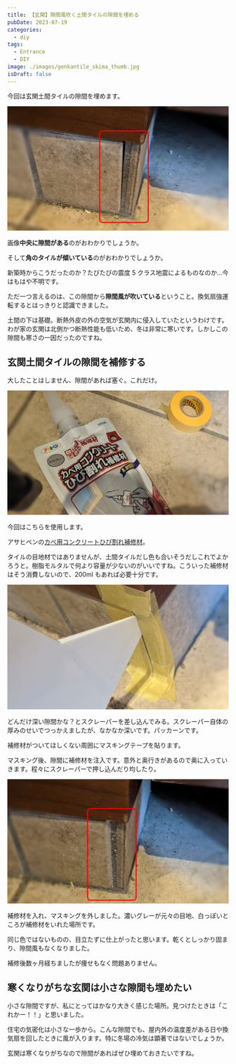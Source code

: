 ```yaml
---
title: 【玄関】隙間風吹く土間タイルの隙間を埋める
pubDate: 2023-07-19
categories:
  - diy
tags:
  - Entrance
  - DIY
image: ./images/genkantile_skima_thumb.jpg
isDraft: false
---
```


今回は玄関土間タイルの隙間を埋めます。

![玄関土間タイル立ち上がり部の隙間](images/genkantile_skima01-1024x576.jpg)

画像**中央に隙間がある**のがおわかりでしょうか。

そして**角のタイルが傾いている**のがおわかりでしょうか。

新築時からこうだったのか？たびたびの震度 5 クラス地震によるものなのか…今はもはや不明です。

ただ一つ言えるのは、この隙間から**隙間風が吹いている**ということ。換気扇強運転するとはっきりと認識できました。

土間の下は基礎。断熱外皮の外の空気が玄関内に侵入していたというわけです。わが家の玄関は北側かつ断熱性能も低いため、冬は非常に寒いです。しかしこの隙間も寒さの一因だったのですね。

## 玄関土間タイルの隙間を補修する

大したことはしません、隙間があれば塞ぐ。これだけ。

![](images/genkantile_skima02-1024x576.jpg)

今回はこちらを使用します。

アサヒペンの[カベ用コンクリートひび割れ補修材](https://amzn.to/44sGRM5)。

タイルの目地材ではありませんが、土間タイルだし色も合いそうだしこれでよかろうと。樹脂モルタルで何より容量が少ないのがいいですね。こういった補修材はそう消費しないので、200ml もあれば必要十分です。

![隙間にマスキング](images/genkantile_skima03-1024x576.jpg)

どんだけ深い隙間かな？とスクレーパーを差し込んでみる。スクレーパー自体の厚みのせいでつっかえましたが、なかなか深いです。パッカーンです。

補修材がついてほしくない周囲にマスキングテープを貼ります。

マスキング後、隙間に補修材を注入です。意外と奥行きがあるので奥に入っていきます。程々にスクレーパーで押し込んだり均したり。

![隙間に補修材を入れた状態](images/genkantile_skima04-1024x576.jpg)

補修材を入れ、マスキングを外しました。濃いグレーが元々の目地、白っぽいところが補修材をいれた場所です。

同じ色ではないものの、目立たずに仕上がったと思います。乾くとしっかり固まり、隙間風もなくなりました。

補修後数ヶ月経ちましたが痩せもなく問題ありません。

## 寒くなりがちな玄関は小さな隙間も埋めたい

小さな隙間ですが、私にとってはかなり大きく感じた場所。見つけたときは「これかー！！」と思いました。

住宅の気密化は小さな一歩から。こんな隙間でも、屋内外の温度差がある日や換気扇を回したときに風が入ります。特に冬場の冷気は顕著ではないでしょうか。

玄関は寒くなりがちなので隙間があればぜひ埋めておきたいですね。
